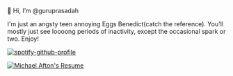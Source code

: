  👋 Hi, I’m @guruprasadah
 
  I'm just an angsty teen annoying Eggs Benedict(catch the reference). You'll mostly just see loooong periods of inactivity, except the occasional spark or two. Enjoy!

[![spotify-github-profile](https://spotify-github-profile.vercel.app/api/view?uid=31s2ll3kemmcnwnxx7dfxo3xl424&cover_image=true&theme=novatorem&bar_color=53b14f&bar_color_cover=false)](https://github.com/kittinan/spotify-github-profile)

  [![Michael Afton's Resume](https://github-readme-stats.vercel.app/api?username=guruprasadah&show_icons=true&theme=swift)](https://github.com/anuraghazra/github-readme-stats)
 
  
